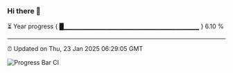 ### Hi there 👋

⏳ Year progress { █▁▁▁▁▁▁▁▁▁▁▁▁▁▁▁▁▁▁▁▁▁▁▁▁▁▁▁▁▁ } 6.10 %

---

⏰ Updated on Thu, 23 Jan 2025 06:29:05 GMT

![Progress Bar CI](https://github.com/ZhaoGui/ZhaoGui/workflows/Progress%20Bar%20CI/badge.svg)
